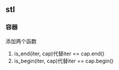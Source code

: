 ## stl

### 容器

添加两个函数

1. is_end(iter, cap)代替iter == cap.end()
2. is_begin(iter, cap)代替iter == cap.begin()

